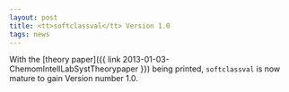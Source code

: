 ```yaml
---
layout: post
title: <tt>softclassval</tt> Version 1.0
tags: news
---
```


With the [theory paper]({{ link 2013-01-03-ChemomIntellLabSystTheorypaper }}) being printed,
`softclassval` is now mature to gain Version number 1.0.


